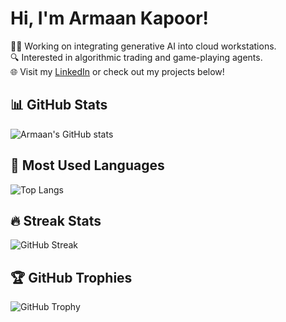 # Hi, I'm Armaan Kapoor!

👨‍💻 Working on integrating generative AI into cloud workstations.  
🔍 Interested in algorithmic trading and game-playing agents.  
🌐 Visit my [LinkedIn](https://www.linkedin.com/in/armaan-kapoor/) or check out my projects below!

## 📊 GitHub Stats
![Armaan's GitHub stats](https://github-readme-stats.vercel.app/api?username=ak2k2&show_icons=true&theme=vue)

## 🧮 Most Used Languages
![Top Langs](https://github-readme-stats.vercel.app/api/top-langs/?username=ak2k2&layout=compact&theme=vue)

## 🔥 Streak Stats
![GitHub Streak](https://github-readme-streak-stats.herokuapp.com/?user=ak2k2&theme=dark)

## 🏆 GitHub Trophies
![GitHub Trophy](https://github-profile-trophy.vercel.app/?username=ak2k2&theme=nord&no-frame=true)



